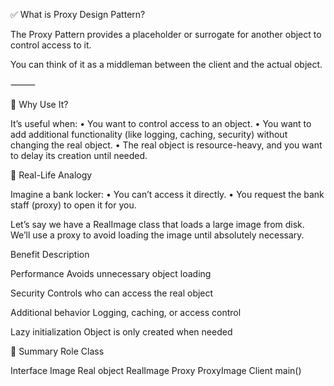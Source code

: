 ✅ What is Proxy Design Pattern?

The Proxy Pattern provides a placeholder or surrogate for another object to control access to it.

You can think of it as a middleman between the client and the actual object.

⸻

🧠 Why Use It?

It’s useful when:
	•	You want to control access to an object.
	•	You want to add additional functionality (like logging, caching, security) without changing the real object.
	•	The real object is resource-heavy, and you want to delay its creation until needed.

🧾 Real-Life Analogy

Imagine a bank locker:
	•	You can’t access it directly.
	•	You request the bank staff (proxy) to open it for you.

Let’s say we have a RealImage class that loads a large image from disk. We’ll use a proxy to avoid loading the image until absolutely necessary.

Benefit                Description

Performance            Avoids unnecessary object loading

Security               Controls who can access the real object

Additional behavior    Logging, caching, or access control

Lazy initialization    Object is only created when needed


🧠 Summary
Role                    Class

Interface               Image
Real object             RealImage
Proxy                   ProxyImage
Client                  main()